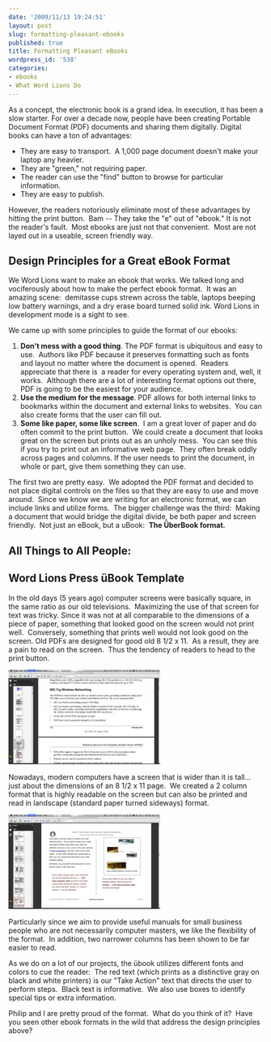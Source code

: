 ```yaml
---
date: '2009/11/13 19:24:51'
layout: post
slug: formatting-pleasant-ebooks
published: true
title: Formatting Pleasant eBooks
wordpress_id: '538'
categories:
- ebooks
- What Word Lions Do
---
```


As a concept, the electronic book is a grand idea. In execution, it has been a slow starter.  For over a decade now, people have been creating Portable Document Format (PDF) documents and sharing them digitally. Digital books can have a ton of advantages:
	
* They are easy to transport.  A 1,000 page document doesn't make your laptop any heavier.
* They are "green," not requiring paper.
* The reader can use the "find" button to browse for particular information.
* They are easy to publish.


However, the readers notoriously eliminate most of these advantages by hitting the print button.  Bam -- They take the "e" out of "ebook." It is not the reader's fault.  Most ebooks are just not that convenient.  Most are not layed out in a useable, screen friendly way.


## Design Principles for a Great eBook Format


We Word Lions want to make an ebook that works. We talked long and vociferously about how to make the perfect ebook format.  It was an amazing scene:  demitasse cups strewn across the table, laptops beeping low battery warnings, and a dry erase board turned solid ink. Word Lions in development mode is a sight to see.

We came up with some principles to guide the format of our ebooks:



	
1. **Don't mess with a good thing**. The PDF format is ubiquitous and easy to use.  Authors like PDF because it preserves formatting such as fonts and layout no matter where the document is opened.  Readers appreciate that there is  a reader for every operating system and, well, it works.  Although there are a lot of interesting format options out there, PDF is going to be the easiest for your audience.
2. **Use the medium for the message**. PDF allows for both internal links to bookmarks within the document and external links to websites.  You can also create forms that the user can fill out.
3. **Some like paper, some like screen**.  I am a great lover of paper and do often commit to the print button.  We could create a document that looks great on the screen but prints out as an unholy mess.  You can see this if you try to print out an informative web page.  They often break oddly across pages and columns. If the user needs to print the document, in whole or part, give them something they can use.


The first two are pretty easy.  We adopted the PDF format and decided to not place digital controls on the files so that they are easy to use and move around.  Since we know we are writing for an electronic format, we can include links and utilize forms.  The bigger challenge was the third:  Making a document that would bridge the digital divide, be both paper and screen friendly.  Not just an eBook, but a uBook:  **The ÜberBook format.**


## All Things to All People:




## Word Lions Press üBook Template


In the old days (5 years ago) computer screens were basically square, in the same ratio as our old televisions.  Maximizing the use of that screen for text was tricky. Since it was not at all comparable to the dimensions of a piece of paper, something that looked good on the screen would not print well.  Conversely, something that prints well would not look good on the screen. Old PDFs are designed for good old 8 1/2 x 11.  As a result, they are a pain to read on the screen.  Thus the tendency of readers to head to the print button.





!["Portrait" formatting of a PDF on a screen.](/img/oldpdfformat-300x187.jpg)


Nowadays, modern computers have a screen that is wider than it is tall... just about the dimensions of an 8 1/2 x 11 page.  We created a 2 column format that is highly readable on the screen but can also be printed and read in landscape (standard paper turned sideways) format.



![The Word Lions uBook format. Click for full size image.](/img/Wordlionsformat-300x187.jpg)



Particularly since we aim to provide useful manuals for small business people who are not necessarily computer masters, we like the flexibility of the format.  In addition, two narrower columns has been shown to be far easier to read.




As we do on a lot of our projects, the übook utilizes different fonts and colors to cue the reader:  The red text (which prints as a distinctive gray on black and white printers) is our "Take Action" text that directs the user to perform steps.  Black text is informative.  We also use boxes to identify special tips or extra information.




Philip and I are pretty proud of the format.  What do you think of it?  Have you seen other ebook formats in the wild that address the design principles above?
